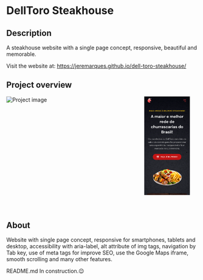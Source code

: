 # DellToro Steakhouse

## Description
A steakhouse website with a single page concept, responsive, beautiful and memorable.

Visit the website at: https://jeremarques.github.io/dell-toro-steakhouse/

## Project overview
<div>
  <img align="left" width="72%" src="https://github.com/jeremarques/dell-toro-steakhouse/blob/main/assets/readme-files/jeremarques.github.io_dell-toro-steakhouse_.png" alt='Project image'>
  <img margin-left="20rem" width="23.8%" src="https://github.com/jeremarques/dell-toro-steakhouse/blob/main/assets/readme-files/jeremarques.github.io_dell-toro-steakhouse_(iPhone%2012%20Pro).png" alt='Project image'>
</div>
<br>
<br>

## About
<p>Website with single page concept, responsive for smartphones, tablets and desktop, accessibility with aria-label, alt attribute of img tags, navigation by Tab key, use of meta tags for improve SEO, use the Google Maps iframe, smooth scrolling and many other features.</p>

<p>README.md In construction.😉</p>
